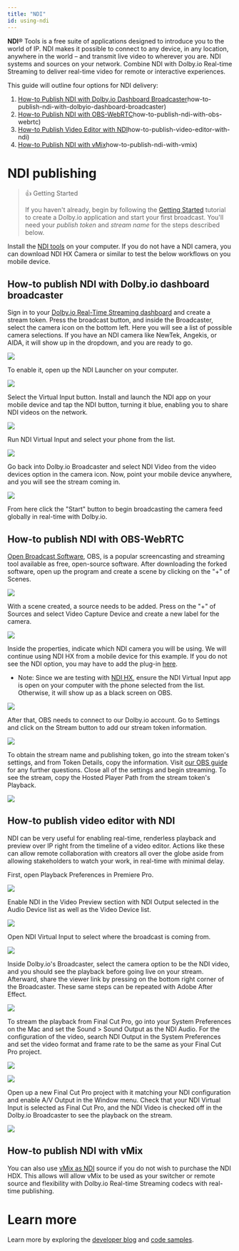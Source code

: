 ```yaml
---
title: "NDI"
id: using-ndi
---
```

**NDI**® Tools is a free suite of applications designed to introduce you to the world of IP. NDI makes it possible to connect to any device, in any location, anywhere in the world – and transmit live video to wherever you are. NDI systems and sources on your network. Combine NDI with Dolby.io Real-time Streaming to deliver real-time video for remote or interactive experiences.

This guide will outline four options for NDI delivery:

1. [How-to Publish NDI with Dolby.io Dashboard Broadcaster](/millicast/using-ndi.md)how-to-publish-ndi-with-dolbyio-dashboard-broadcaster)
2. [How-to Publish NDI with OBS-WebRTC](/millicast/using-ndi.md)how-to-publish-ndi-with-obs-webrtc)
3. [How-to Publish Video Editor with NDI](/millicast/using-ndi.md)how-to-publish-video-editor-with-ndi)
4. [How-to Publish NDI with vMix](/millicast/using-ndi.md)how-to-publish-ndi-with-vmix)

# NDI publishing

> 👍 Getting Started
> 
> If you haven't already, begin by following the [Getting Started](/millicast/getting-started/introduction-to-streaming-apis.md) tutorial to create a Dolby.io application and start your first broadcast. You'll need your _publish token_ and _stream name_ for the steps described below.

Install the [NDI tools](https://ndi.video/type/ndi-tools/) on your computer. If you do not have a NDI camera, you can download NDI HX Camera or similar to test the below workflows on you mobile device.

## How-to publish NDI with Dolby.io dashboard broadcaster

Sign in to your [Dolby.io Real-Time Streaming dashboard](https://dashboard.dolby.io/) and create a stream token. Press the broadcast button, and inside the Broadcaster, select the camera icon on the bottom left. Here you will see a list of possible camera selections. If you have an NDI camera like NewTek, Angekis, or AIDA, it will show up in the dropdown, and you are ready to go. 


![](https://cdn.TODO.io/docs/readme/90056ee-Capture_decran_2023-07-07_a_12.10.26_PM.png)



To enable it, open up the NDI Launcher on your computer. 


![](https://cdn.TODO.io/docs/readme/7c198c4-Capture_decran_2023-07-07_a_12.02.46_PM.png)



Select the Virtual Input button. Install and launch the NDI app on your mobile device and tap the NDI button, turning it blue, enabling you to share NDI videos on the network.


![](https://cdn.TODO.io/docs/readme/4b7872d-IMG_8035.PNG)



Run NDI Virtual Input and select your phone from the list. 


![](https://cdn.TODO.io/docs/readme/1ddb4b6-Capture_decran_2023-07-07_a_12.07.13_PM.png)



Go back into Dolby.io Broadcaster and select NDI Video from the video devices option in the camera icon. Now, point your mobile device anywhere, and you will see the stream coming in.


![](https://cdn.TODO.io/docs/readme/bc59f8a-Capture_decran_2023-07-07_a_12.11.03_PM.png)



From here click the "Start" button to begin broadcasting the camera feed globally in real-time with Dolby.io.

## How-to publish NDI with OBS-WebRTC

[Open Broadcast Software](https://github.com/CoSMoSoftware/OBS-studio-webrtc), OBS, is a popular screencasting and streaming tool available as free, open-source software. After downloading the forked software, open up the program and create a scene by clicking on the "+" of Scenes.


![](https://cdn.TODO.io/docs/readme/4a79efc-Capture_decran_2023-07-07_a_12.19.40_PM.png)



With a scene created, a source needs to be added. Press on the "+" of Sources and select Video Capture Device and create a new label for the camera. 


![](https://cdn.TODO.io/docs/readme/040c4b8-Capture_decran_2023-07-07_a_12.20.58_PM.png)



Inside the properties, indicate which NDI camera you will be using. We will continue using NDI HX from a mobile device for this example. If you do not see the NDI option, you may have to add the plug-in [here](https://github.com/Palakis/obs-ndi). 

- Note: Since we are testing with [NDI HX](https://ndi.video/), ensure the NDI Virtual Input app is open on your computer with the phone selected from the list. Otherwise, it will show up as a black screen on OBS.


![](https://cdn.TODO.io/docs/readme/960197b-Capture_decran_2023-07-07_a_12.21.16_PM.png)



After that, OBS needs to connect to our Dolby.io account. Go to Settings and click on the Stream button to add our stream token information. 


![](https://cdn.TODO.io/docs/readme/b55d968-Capture_decran_2023-07-07_a_12.36.26_PM.png)



To obtain the stream name and publishing token, go into the stream token's settings, and from Token Details, copy the information. Visit [our OBS guide](/millicast/using-obs.md) for any further questions. Close all of the settings and begin streaming. To see the stream, copy the Hosted Player Path from the stream token's Playback. 


![](https://cdn.TODO.io/docs/readme/3a2339c-Capture_decran_2023-07-07_a_12.28.57_PM.png)



## How-to publish video editor with NDI

NDI can be very useful for enabling real-time, renderless playback and preview over IP right from the timeline of a video editor. Actions like these can allow remote collaboration with creators all over the globe aside from allowing stakeholders to watch your work, in real-time with minimal delay.

First, open Playback Preferences in Premiere Pro. 


![](https://cdn.TODO.io/docs/readme/6dd656b-Capture_decran_2023-07-07_a_12.52.23_PM.png)



Enable NDI in the Video Preview section with NDI Output selected in the Audio Device list as well as the Video Device list.


![](https://cdn.TODO.io/docs/readme/94a3a3e-Capture_decran_2023-07-07_a_12.53.25_PM.png)



Open NDI Virtual Input to select where the broadcast is coming from.


![](https://cdn.TODO.io/docs/readme/1183146-Capture_decran_2023-07-07_a_12.56.47_PM.png)



Inside Dolby.io's Broadcaster, select the camera option to be the NDI video, and you should see the playback before going live on your stream. Afterward, share the viewer link by pressing on the bottom right corner of the Broadcaster. These same steps can be repeated with Adobe After Effect. 


![](https://cdn.TODO.io/docs/readme/94845e7-Capture_decran_2023-07-07_a_1.03.28_PM.png)



To stream the playback from Final Cut Pro, go into your System Preferences on the Mac and set the Sound > Sound Output as the NDI Audio. For the configuration of the video, search NDI Output in the System Preferences and set the video format and frame rate to be the same as your Final Cut Pro project. 


![](https://cdn.TODO.io/docs/readme/ab3d598-Capture_decran_2023-07-07_a_1.12.23_PM.png)




![](https://cdn.TODO.io/docs/readme/076de48-Capture_decran_2023-07-07_a_1.12.41_PM.png)



Open up a new Final Cut Pro project with it matching your NDI configuration and enable A/V Output in the Window menu. Check that your NDI Virtual Input is selected as Final Cut Pro, and the NDI Video is checked off in the Dolby.io Broadcaster to see the playback on the stream. 


![](https://cdn.TODO.io/docs/readme/a3e16f7-Capture_decran_2023-07-07_a_1.15.00_PM.png)



## How-to publish NDI with vMix

You can also use [vMix as NDI](/millicast/broadcasting-with-vmix.md) source if you do not wish to purchase the NDI HDX. This allows will allow vMix to be used as your switcher or remote source and flexibility with Dolby.io Real-time Streaming codecs with real-time publishing.

# Learn more

Learn more by exploring the [developer blog](https://dolby.io/blog/tag/broadcast/) and [code samples](https://github.com/orgs/dolbyio-samples/repositories?q=broadcast).




